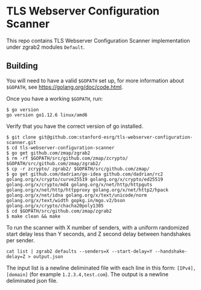 TLS Webserver Configuration Scanner
=========

This repo contains TLS Webserver Configuration Scanner implementation under zgrab2 modules `Default`.

## Building

You will need to have a valid `$GOPATH` set up, for more information about `$GOPATH`, see https://golang.org/doc/code.html.

Once you have a working `$GOPATH`, run:
```
$ go version
go version go1.12.6 linux/amd6
```
Verify that you have the correct version of go installed.
```
$ git clone git@github.com:stanford-esrg/tls-webserver-configuration-scanner.git
$ cd tls-webserver-configuration-scanner
$ go get github.com/zmap/zgrab2
$ rm -rf $GOPATH/src/github.com/zmap/zcrypto/ $GOPATH/src/github.com/zmap/zgrab2/
$ cp -r zcrypto/ zgrab2/ $GOPATH/src/github.com/zmap/
$ go get github.com/dadrian/go-idea github.com/dadrian/rc2 golang.org/x/crypto/curve25519 golang.org/x/crypto/ed25519 golang.org/x/crypto/md4 golang.org/x/net/http/httpguts golang.org/x/net/http/httpproxy golang.org/x/net/http2/hpack golang.org/x/net/idna golang.org/x/text/unicode/norm golang.org/x/text/width gopkg.in/mgo.v2/bson golang.org/x/crypto/chacha20poly1305
$ cd $GOPATH/src/github.com/zmap/zgrab2
$ make clean && make
```

To run the scanner with X number of senders, with a uniform randomized start delay less than Y seconds, and Z second delay between handshakes per sender.

```
cat list | zgrab2 defaults --senders=X --start-delay=Y --handshake-delay=Z > output.json
```

The input list is a newline deliminated file with each line in this form: `[IPv4],[domain]` (for example `1.2.3.4,test.com`). The output is a newline deliminated json file.
